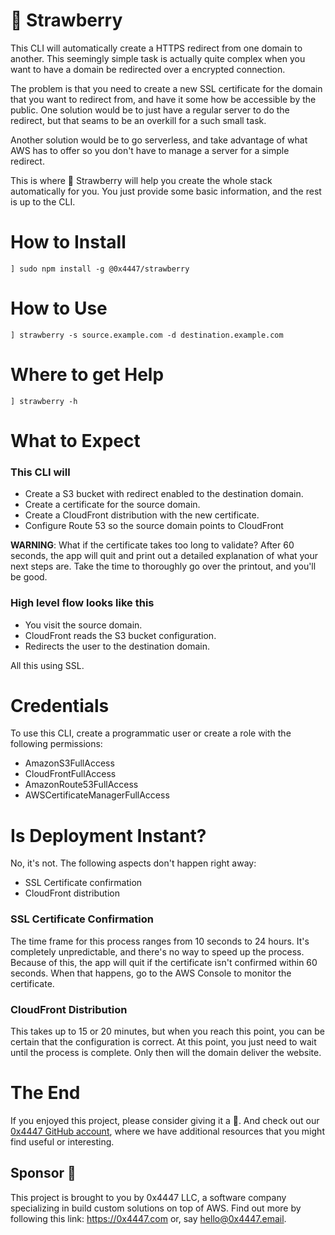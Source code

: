 # 🍓 Strawberry

This CLI will automatically create a HTTPS redirect from one domain to another. This seemingly simple task is actually quite complex when you want to have a domain be redirected over a encrypted connection.

The problem is that you need to create a new SSL certificate for the domain that you want to redirect from, and have it some how be accessible by the public. One solution would be to just have a regular server to do the redirect, but that seams to be an overkill for a such small task.

Another solution would be to go serverless, and take advantage of what AWS has to offer so you don't have to manage a server for a simple redirect.

This is where 🍓 Strawberry will help you create the whole stack automatically for you. You just provide some basic information, and the rest is up to the CLI.

# How to Install

```
] sudo npm install -g @0x4447/strawberry
```

# How to Use

```
] strawberry -s source.example.com -d destination.example.com
```

# Where to get Help

```
] strawberry -h
```

# What to Expect

### This CLI will

- Create a S3 bucket with redirect enabled to the destination domain.
- Create a certificate for the source domain.
- Create a CloudFront distribution with the new certificate.
- Configure Route 53 so the source domain points to CloudFront

**WARNING**: What if the certificate takes too long to validate? After 60 seconds, the app will quit and print out a detailed explanation of what your next steps are. Take the time to thoroughly go over the printout, and you'll be good.

### High level flow looks like this

- You visit the source domain.
- CloudFront reads the S3 bucket configuration.
- Redirects the user to the destination domain.

All this using SSL.

# Credentials

To use this CLI, create a programmatic user or create a role with the following permissions:

- AmazonS3FullAccess
- CloudFrontFullAccess
- AmazonRoute53FullAccess
- AWSCertificateManagerFullAccess

# Is Deployment Instant?

No, it's not. The following aspects don't happen right away:

- SSL Certificate confirmation
- CloudFront distribution

### SSL Certificate Confirmation

The time frame for this process ranges from 10 seconds to 24 hours. It's completely unpredictable, and there's no way to speed up the process. Because of this, the app will quit if the certificate isn't confirmed within 60 seconds. When that happens, go to the AWS Console to monitor the certificate.

### CloudFront Distribution

This takes up to 15 or 20 minutes, but when you reach this point, you can be certain that the configuration is correct. At this point, you just need to wait until the process is complete. Only then will the domain deliver the website.

# The End

If you enjoyed this project, please consider giving it a 🌟. And check out our [0x4447 GitHub account](https://github.com/0x4447), where we have additional resources that you might find useful or interesting.

## Sponsor 🎊

This project is brought to you by 0x4447 LLC, a software company specializing in build custom solutions on top of AWS. Find out more by following this link: https://0x4447.com or, say [hello@0x4447.email](mailto:hello@0x4447.email?Subject=Hello%20From%20Repo&Body=Hi%2C%0A%0AMy%20name%20is%20NAME%2C%20and%20I%27d%20like%20to%20get%20in%20touch%20with%20someone%20at%200x4447.%0A%0AI%27d%20like%20to%20discuss%20the%20following%20topics%3A%0A%0A-%20LIST_OF_TOPICS_TO_DISCUSS%0A%0ASome%20useful%20information%3A%0A%0A-%20My%20full%20name%20is%3A%20FIRST_NAME%20LAST_NAME%0A-%20My%20time%20zone%20is%3A%20TIME_ZONE%0A-%20My%20working%20hours%20are%20from%3A%20TIME%20till%20TIME%0A-%20My%20company%20name%20is%3A%20COMPANY%20NAME%0A-%20My%20company%20website%20is%3A%20https%3A%2F%2F%0A%0ABest%20regards.).
